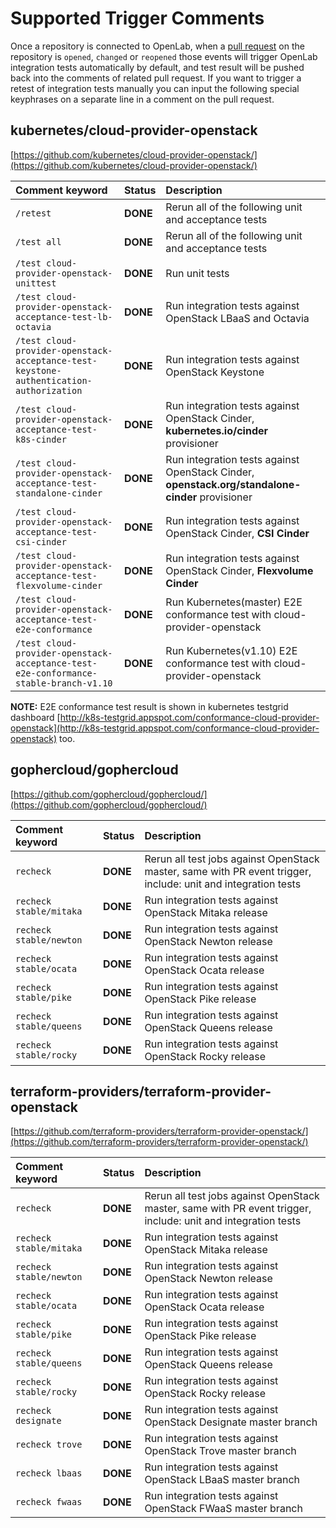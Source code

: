 # Supported Trigger Comments

Once a repository is connected to OpenLab, when a [pull request](https://help.github.com/articles/creating-a-pull-request/) on the repository is `opened`, `changed` or `reopened` those events will trigger OpenLab integration tests automatically by default, and test result will be pushed back into the comments of related pull request. If you want to trigger a retest of integration tests manually you can input the following special keyphrases on a separate line in a comment on the pull request.

## kubernetes/cloud-provider-openstack

[https://github.com/kubernetes/cloud-provider-openstack/](https://github.com/kubernetes/cloud-provider-openstack/)

| Comment keyword | Status | Description |
| :--- | :--- | :--- |
| `/retest` | **DONE** | Rerun all of the following unit and acceptance tests |
| `/test all` | **DONE** | Rerun all of the following unit and acceptance tests |
| `/test cloud-provider-openstack-unittest` | **DONE** | Run unit tests |
| `/test cloud-provider-openstack-acceptance-test-lb-octavia` | **DONE** | Run integration tests against OpenStack LBaaS and Octavia |
| `/test cloud-provider-openstack-acceptance-test-keystone-authentication-authorization` | **DONE** | Run integration tests against OpenStack Keystone |
| `/test cloud-provider-openstack-acceptance-test-k8s-cinder` | **DONE** | Run integration tests against OpenStack Cinder, **kubernetes.io/cinder** provisioner |
| `/test cloud-provider-openstack-acceptance-test-standalone-cinder` | **DONE** | Run integration tests against OpenStack Cinder, **openstack.org/standalone-cinder** provisioner |
| `/test cloud-provider-openstack-acceptance-test-csi-cinder` | **DONE** | Run integration tests against OpenStack Cinder, **CSI Cinder** |
| `/test cloud-provider-openstack-acceptance-test-flexvolume-cinder` | **DONE** | Run integration tests against OpenStack Cinder, **Flexvolume Cinder** |
| `/test cloud-provider-openstack-acceptance-test-e2e-conformance` | **DONE** | Run Kubernetes\(master\) E2E conformance test with cloud-provider-openstack |
| `/test cloud-provider-openstack-acceptance-test-e2e-conformance-stable-branch-v1.10` | **DONE** | Run Kubernetes\(v1.10\) E2E conformance test with cloud-provider-openstack |

**NOTE:** E2E conformance test result is shown in kubernetes testgrid dashboard [http://k8s-testgrid.appspot.com/conformance-cloud-provider-openstack](http://k8s-testgrid.appspot.com/conformance-cloud-provider-openstack) too.

## gophercloud/gophercloud

[https://github.com/gophercloud/gophercloud/](https://github.com/gophercloud/gophercloud/)

| Comment keyword | Status | Description |
| :--- | :--- | :--- |
| `recheck` | **DONE** | Rerun all test jobs against OpenStack master, same with PR event trigger, include: unit and integration tests |
| `recheck stable/mitaka` | **DONE** | Run integration tests against OpenStack Mitaka release |
| `recheck stable/newton` | **DONE** | Run integration tests against OpenStack Newton release |
| `recheck stable/ocata` | **DONE** | Run integration tests against OpenStack Ocata release |
| `recheck stable/pike` | **DONE** | Run integration tests against OpenStack Pike release |
| `recheck stable/queens` | **DONE** | Run integration tests against OpenStack Queens release |
| `recheck stable/rocky` | **DONE** | Run integration tests against OpenStack Rocky release |

## terraform-providers/terraform-provider-openstack

[https://github.com/terraform-providers/terraform-provider-openstack/](https://github.com/terraform-providers/terraform-provider-openstack/)

| Comment keyword | Status | Description |
| :--- | :--- | :--- |
| `recheck` | **DONE** | Rerun all test jobs against OpenStack master, same with PR event trigger, include: unit and integration tests |
| `recheck stable/mitaka` | **DONE** | Run integration tests against OpenStack Mitaka release |
| `recheck stable/newton` | **DONE** | Run integration tests against OpenStack Newton release |
| `recheck stable/ocata` | **DONE** | Run integration tests against OpenStack Ocata release |
| `recheck stable/pike` | **DONE** | Run integration tests against OpenStack Pike release |
| `recheck stable/queens` | **DONE** | Run integration tests against OpenStack Queens release |
| `recheck stable/rocky` | **DONE** | Run integration tests against OpenStack Rocky release |
| `recheck designate` | **DONE** | Run integration tests against OpenStack Designate master branch |
| `recheck trove` | **DONE** | Run integration tests against OpenStack Trove master branch |
| `recheck lbaas` | **DONE** | Run integration tests against OpenStack LBaaS master branch |
| `recheck fwaas` | **DONE** | Run integration tests against OpenStack FWaaS master branch |

